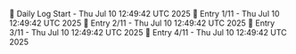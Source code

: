📅 Daily Log Start - Thu Jul 10 12:49:42 UTC 2025
📌 Entry 1/11 - Thu Jul 10 12:49:42 UTC 2025
📌 Entry 2/11 - Thu Jul 10 12:49:42 UTC 2025
📌 Entry 3/11 - Thu Jul 10 12:49:42 UTC 2025
📌 Entry 4/11 - Thu Jul 10 12:49:42 UTC 2025
